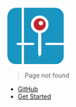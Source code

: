 ![logo](_media/icon_v3_round.png)

> Page not found

* [GitHub](https://github.com/cogocollect/docs/)
* [Get Started](/guide)
